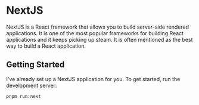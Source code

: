# NextJS

NextJS is a React framework that allows you to build server-side rendered applications. It is one of the most popular frameworks for building React applications and it keeps picking up steam. It is often mentioned as the best way to build a React application.

## Getting Started

I've already set up a NextJS application for you. To get started, run the development server:

```bash
pnpm run:next
```